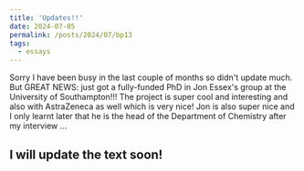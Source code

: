 ```yaml
---
title: 'Updates!!'
date: 2024-07-05
permalink: /posts/2024/07/bp13
tags:
  - essays
---
```


Sorry I have been busy in the last couple of months so didn't update much. But GREAT NEWS: just got a fully-funded PhD in Jon Essex's group at the University of Southampton!!! The project is super cool and interesting and also with AstraZeneca as well which is very nice! Jon is also super nice and I only learnt later that he is the head of the Department of Chemistry after my interview ...


I will update the text soon!
------


